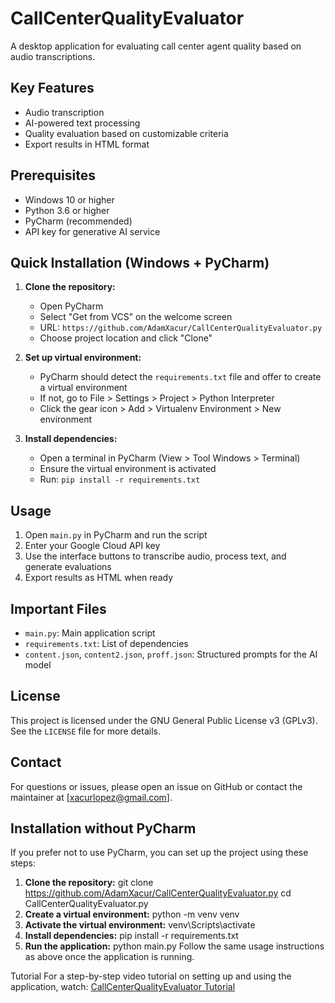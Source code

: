 # CallCenterQualityEvaluator

A desktop application for evaluating call center agent quality based on audio transcriptions.

## Key Features

- Audio transcription
- AI-powered text processing
- Quality evaluation based on customizable criteria
- Export results in HTML format

## Prerequisites

- Windows 10 or higher
- Python 3.6 or higher
- PyCharm (recommended)
- API key for generative AI service

## Quick Installation (Windows + PyCharm)

1. **Clone the repository:**
   - Open PyCharm
   - Select "Get from VCS" on the welcome screen
   - URL: `https://github.com/AdamXacur/CallCenterQualityEvaluator.py`
   - Choose project location and click "Clone"

2. **Set up virtual environment:**
   - PyCharm should detect the `requirements.txt` file and offer to create a virtual environment
   - If not, go to File > Settings > Project > Python Interpreter
   - Click the gear icon > Add > Virtualenv Environment > New environment

3. **Install dependencies:**
   - Open a terminal in PyCharm (View > Tool Windows > Terminal)
   - Ensure the virtual environment is activated
   - Run: `pip install -r requirements.txt`

## Usage

1. Open `main.py` in PyCharm and run the script
2. Enter your Google Cloud API key
3. Use the interface buttons to transcribe audio, process text, and generate evaluations
4. Export results as HTML when ready

## Important Files

- `main.py`: Main application script
- `requirements.txt`: List of dependencies
- `content.json`, `content2.json`, `proff.json`: Structured prompts for the AI model

## License

This project is licensed under the GNU General Public License v3 (GPLv3). See the `LICENSE` file for more details.

## Contact

For questions or issues, please open an issue on GitHub or contact the maintainer at [xacurlopez@gmail.com].

## Installation without PyCharm

If you prefer not to use PyCharm, you can set up the project using these steps:

1. **Clone the repository:**
   git clone https://github.com/AdamXacur/CallCenterQualityEvaluator.py
cd CallCenterQualityEvaluator.py
2. **Create a virtual environment:**
   python -m venv venv
3. **Activate the virtual environment:**
   venv\Scripts\activate
4. **Install dependencies:**
   pip install -r requirements.txt
5. **Run the application:**
   python main.py
Follow the same usage instructions as above once the application is running.

Tutorial
For a step-by-step video tutorial on setting up and using the application, watch: [CallCenterQualityEvaluator Tutorial]([https://www.youtube.com/watch?v=mVsjMZU6hf8])
